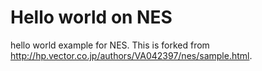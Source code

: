 # Hello world on NES

hello world example for NES. This is forked from http://hp.vector.co.jp/authors/VA042397/nes/sample.html.


